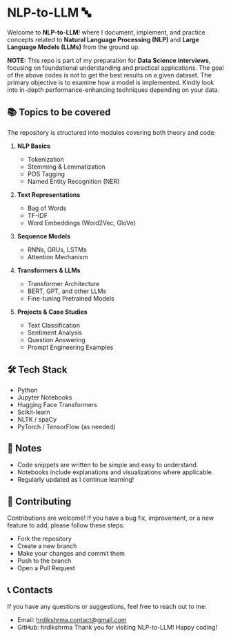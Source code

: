 
# NLP-to-LLM 🔤

Welcome to **NLP-to-LLM**! where I document, implement, and practice concepts related to **Natural Language Processing (NLP)** and **Large Language Models (LLMs)** from the ground up.

**NOTE:** This repo is part of my preparation for **Data Science interviews**, focusing on foundational understanding and practical applications. The goal of the above codes is not to get the best results on a given dataset. The primary objective is to examine how a model is implemented. Kindly look into in-depth performance-enhancing techniques depending on your data.


## 📚 Topics to be covered

The repository is structured into modules covering both theory and code:

1. **NLP Basics**
   - Tokenization
   - Stemming & Lemmatization
   - POS Tagging
   - Named Entity Recognition (NER)

2. **Text Representations**
   - Bag of Words
   - TF-IDF
   - Word Embeddings (Word2Vec, GloVe)

3. **Sequence Models**
   - RNNs, GRUs, LSTMs
   - Attention Mechanism

4. **Transformers & LLMs**
   - Transformer Architecture
   - BERT, GPT, and other LLMs
   - Fine-tuning Pretrained Models

5. **Projects & Case Studies**
   - Text Classification
   - Sentiment Analysis
   - Question Answering
   - Prompt Engineering Examples
## 🛠️ Tech Stack

- Python
- Jupyter Notebooks
- Hugging Face Transformers
- Scikit-learn
- NLTK / spaCy
- PyTorch / TensorFlow (as needed)
## 📌 Notes

- Code snippets are written to be simple and easy to understand.
- Notebooks include explanations and visualizations where applicable.
- Regularly updated as I continue learning!
## 🤝 Contributing

Contributions are welcome! If you have a bug fix, improvement, or a new feature to add, please follow these steps:
- Fork the repository
- Create a new branch
- Make your changes and commit them
- Push to the branch
- Open a Pull Request
## 📞 Contacts

If you have any questions or suggestions, feel free to reach out to me:
- Email: hrdikshrma.contact@gmail.com
- GitHub: hrdikshrma
Thank you for visiting NLP-to-LLM! Happy coding!
